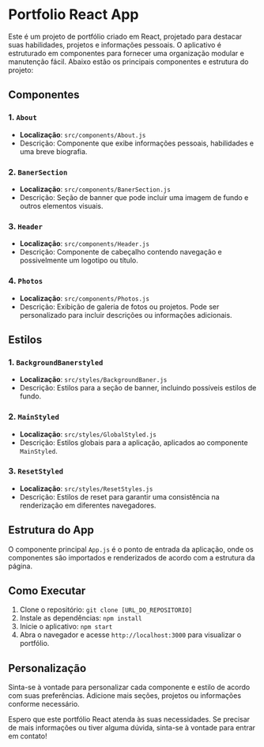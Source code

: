 # Portfolio React App

Este é um projeto de portfólio criado em React, projetado para destacar suas habilidades, projetos e informações pessoais. O aplicativo é estruturado em componentes para fornecer uma organização modular e manutenção fácil. Abaixo estão os principais componentes e estrutura do projeto:

## Componentes

### 1. `About`
   - **Localização**: `src/components/About.js`
   - Descrição: Componente que exibe informações pessoais, habilidades e uma breve biografia.

### 2. `BanerSection`
   - **Localização**: `src/components/BanerSection.js`
   - Descrição: Seção de banner que pode incluir uma imagem de fundo e outros elementos visuais.

### 3. `Header`
   - **Localização**: `src/components/Header.js`
   - Descrição: Componente de cabeçalho contendo navegação e possivelmente um logotipo ou título.

### 4. `Photos`
   - **Localização**: `src/components/Photos.js`
   - Descrição: Exibição de galeria de fotos ou projetos. Pode ser personalizado para incluir descrições ou informações adicionais.

## Estilos

### 1. `BackgroundBanerstyled`
   - **Localização**: `src/styles/BackgroundBaner.js`
   - Descrição: Estilos para a seção de banner, incluindo possíveis estilos de fundo.

### 2. `MainStyled`
   - **Localização**: `src/styles/GlobalStyled.js`
   - Descrição: Estilos globais para a aplicação, aplicados ao componente `MainStyled`.

### 3. `ResetStyled`
   - **Localização**: `src/styles/ResetStyles.js`
   - Descrição: Estilos de reset para garantir uma consistência na renderização em diferentes navegadores.

## Estrutura do App

O componente principal `App.js` é o ponto de entrada da aplicação, onde os componentes são importados e renderizados de acordo com a estrutura da página.

## Como Executar

1. Clone o repositório: `git clone [URL_DO_REPOSITORIO]`
2. Instale as dependências: `npm install`
3. Inicie o aplicativo: `npm start`
4. Abra o navegador e acesse `http://localhost:3000` para visualizar o portfólio.

## Personalização

Sinta-se à vontade para personalizar cada componente e estilo de acordo com suas preferências. Adicione mais seções, projetos ou informações conforme necessário.

Espero que este portfólio React atenda às suas necessidades. Se precisar de mais informações ou tiver alguma dúvida, sinta-se à vontade para entrar em contato!
